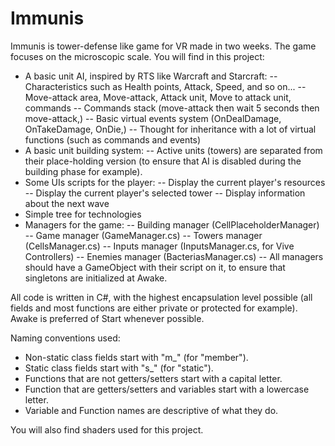 # Immunis
Immunis is tower-defense like game for VR made in two weeks. The game focuses on the microscopic scale.
You will find in this project:
- A basic unit AI, inspired by RTS like Warcraft and Starcraft:
-- Characteristics such as Health points, Attack, Speed, and so on...
-- Move-attack area, Move-attack, Attack unit, Move to attack unit, commands
-- Commands stack (move-attack then wait 5 seconds then move-attack,)
-- Basic virtual events system (OnDealDamage, OnTakeDamage, OnDie,)
-- Thought for inheritance with a lot of virtual functions (such as commands and events)
- A basic unit building system:
-- Active units (towers) are separated from their place-holding version (to ensure that AI is disabled during the building phase for example).
- Some UIs scripts for the player:
-- Display the current player's resources
-- Display the current player's selected tower
-- Display information about the next wave
- Simple tree for technologies
- Managers for the game:
-- Building manager (CellPlaceholderManager)
-- Game manager (GameManager.cs)
-- Towers manager (CellsManager.cs)
-- Inputs manager (InputsManager.cs, for Vive Controllers)
-- Enemies manager (BacteriasManager.cs)
-- All managers should have a GameObject with their script on it, to ensure that singletons are initialized at Awake.

All code is written in C#, with the highest encapsulation level possible (all fields and most functions are either private or protected for example). Awake is preferred of Start whenever possible.

Naming conventions used:
- Non-static class fields start with "m_" (for "member").
- Static class fields start with "s_" (for "static").
- Functions that are not getters/setters start with a capital letter.
- Function that are getters/setters and variables start with a lowercase letter.
- Variable and Function names are descriptive of what they do.

You will also find shaders used for this project.
